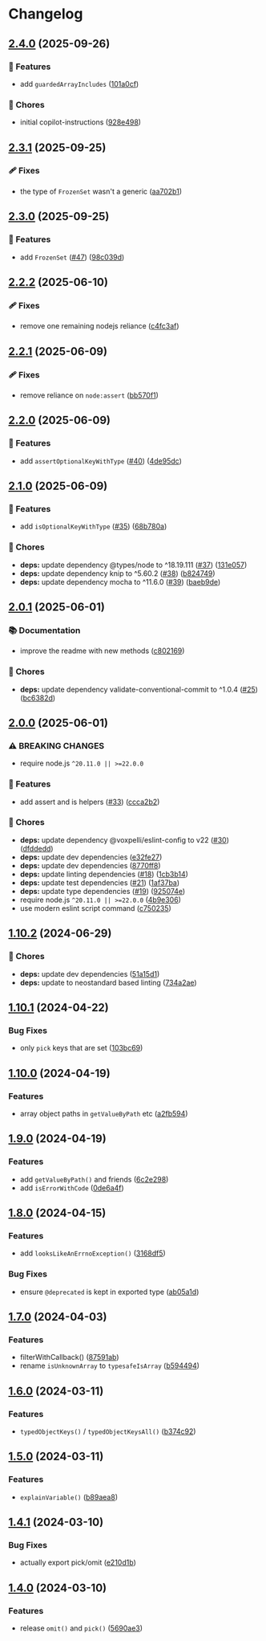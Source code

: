 # Changelog

## [2.4.0](https://github.com/voxpelli/typed-utils/compare/v2.3.1...v2.4.0) (2025-09-26)


### 🌟 Features

* add `guardedArrayIncludes` ([101a0cf](https://github.com/voxpelli/typed-utils/commit/101a0cf52eec7493d0c8a250d5955b37b3defe27))


### 🧹 Chores

* initial copilot-instructions ([928e498](https://github.com/voxpelli/typed-utils/commit/928e4983cad0153d603a99b8015b2ae0111dda28))

## [2.3.1](https://github.com/voxpelli/typed-utils/compare/v2.3.0...v2.3.1) (2025-09-25)


### 🩹 Fixes

* the type of `FrozenSet` wasn't a generic ([aa702b1](https://github.com/voxpelli/typed-utils/commit/aa702b1fc4cb1f16325bb2cbc45738e4ba249a70))

## [2.3.0](https://github.com/voxpelli/typed-utils/compare/v2.2.2...v2.3.0) (2025-09-25)


### 🌟 Features

* add `FrozenSet` ([#47](https://github.com/voxpelli/typed-utils/issues/47)) ([98c039d](https://github.com/voxpelli/typed-utils/commit/98c039d342af3d7fee63171b6811adc9ed68c226))

## [2.2.2](https://github.com/voxpelli/typed-utils/compare/v2.2.1...v2.2.2) (2025-06-10)


### 🩹 Fixes

* remove one remaining nodejs reliance ([c4fc3af](https://github.com/voxpelli/typed-utils/commit/c4fc3afce7e2f6ae20621b9cf5b82bd17c370a83))

## [2.2.1](https://github.com/voxpelli/typed-utils/compare/v2.2.0...v2.2.1) (2025-06-09)


### 🩹 Fixes

* remove reliance on `node:assert` ([bb570f1](https://github.com/voxpelli/typed-utils/commit/bb570f14b600a36bd47a289ed51a6b806ad5b56b))

## [2.2.0](https://github.com/voxpelli/typed-utils/compare/v2.1.0...v2.2.0) (2025-06-09)


### 🌟 Features

* add `assertOptionalKeyWithType` ([#40](https://github.com/voxpelli/typed-utils/issues/40)) ([4de95dc](https://github.com/voxpelli/typed-utils/commit/4de95dcfc6b9511ee5fb1104e5bbbce3ce2cb1e8))

## [2.1.0](https://github.com/voxpelli/typed-utils/compare/v2.0.1...v2.1.0) (2025-06-09)


### 🌟 Features

* add `isOptionalKeyWithType` ([#35](https://github.com/voxpelli/typed-utils/issues/35)) ([68b780a](https://github.com/voxpelli/typed-utils/commit/68b780a2f3ea4af15f4a10ff76ec9387e877f73b))


### 🧹 Chores

* **deps:** update dependency @types/node to ^18.19.111 ([#37](https://github.com/voxpelli/typed-utils/issues/37)) ([131e057](https://github.com/voxpelli/typed-utils/commit/131e057cb93d510c4c31cdb7e409dda69011fcba))
* **deps:** update dependency knip to ^5.60.2 ([#38](https://github.com/voxpelli/typed-utils/issues/38)) ([b824749](https://github.com/voxpelli/typed-utils/commit/b8247495a6b6d528df4244e1fe198068224b9232))
* **deps:** update dependency mocha to ^11.6.0 ([#39](https://github.com/voxpelli/typed-utils/issues/39)) ([baeb9de](https://github.com/voxpelli/typed-utils/commit/baeb9dec112636d1f5b48f2ed3dbd54c0f6aa151))

## [2.0.1](https://github.com/voxpelli/typed-utils/compare/v2.0.0...v2.0.1) (2025-06-01)


### 📚 Documentation

* improve the readme with new methods ([c802169](https://github.com/voxpelli/typed-utils/commit/c80216996c601bd1de15546794189599a02f7b70))


### 🧹 Chores

* **deps:** update dependency validate-conventional-commit to ^1.0.4 ([#25](https://github.com/voxpelli/typed-utils/issues/25)) ([bc6382d](https://github.com/voxpelli/typed-utils/commit/bc6382d0a5771f317e4efbd9c371cd82ad976769))

## [2.0.0](https://github.com/voxpelli/typed-utils/compare/v1.10.2...v2.0.0) (2025-06-01)


### ⚠ BREAKING CHANGES

* require node.js `^20.11.0 || >=22.0.0`

### 🌟 Features

* add assert and is helpers ([#33](https://github.com/voxpelli/typed-utils/issues/33)) ([ccca2b2](https://github.com/voxpelli/typed-utils/commit/ccca2b2b02bd2419855a82bf80743f3b53f340d3))


### 🧹 Chores

* **deps:** update dependency @voxpelli/eslint-config to v22 ([#30](https://github.com/voxpelli/typed-utils/issues/30)) ([dfddedd](https://github.com/voxpelli/typed-utils/commit/dfddedd7c9fd7c9301f9cd5210d057dfed656006))
* **deps:** update dev dependencies ([e32fe27](https://github.com/voxpelli/typed-utils/commit/e32fe2703a95a107c06888ed9252ab04218ccf4b))
* **deps:** update dev dependencies ([8770ff8](https://github.com/voxpelli/typed-utils/commit/8770ff8e1dfb9f0ab876cb0cfc57e1f94e6f70a8))
* **deps:** update linting dependencies ([#18](https://github.com/voxpelli/typed-utils/issues/18)) ([1cb3b14](https://github.com/voxpelli/typed-utils/commit/1cb3b1430b92b57fcf3767288b0ec7c58bb23c2b))
* **deps:** update test dependencies ([#21](https://github.com/voxpelli/typed-utils/issues/21)) ([1af37ba](https://github.com/voxpelli/typed-utils/commit/1af37ba941587fc02ea858bed087ecfc3ba4f06d))
* **deps:** update type dependencies ([#19](https://github.com/voxpelli/typed-utils/issues/19)) ([925074e](https://github.com/voxpelli/typed-utils/commit/925074ec9abccebafce31b94cb3ca99697d8290e))
* require node.js `^20.11.0 || >=22.0.0` ([4b9e306](https://github.com/voxpelli/typed-utils/commit/4b9e3062d8a38a71fb3d95b5e4a48af745cf325b))
* use modern eslint script command ([c750235](https://github.com/voxpelli/typed-utils/commit/c7502351b0a164f30aed7b7062166a1553374a9e))

## [1.10.2](https://github.com/voxpelli/typed-utils/compare/v1.10.1...v1.10.2) (2024-06-29)


### 🧹 Chores

* **deps:** update dev dependencies ([51a15d1](https://github.com/voxpelli/typed-utils/commit/51a15d11ce8268d51666060de109cfb94b1973b7))
* **deps:** update to neostandard based linting ([734a2ae](https://github.com/voxpelli/typed-utils/commit/734a2ae92faf832a1ed31212827e85c4009c70a5))

## [1.10.1](https://github.com/voxpelli/typed-utils/compare/v1.10.0...v1.10.1) (2024-04-22)


### Bug Fixes

* only `pick` keys that are set ([103bc69](https://github.com/voxpelli/typed-utils/commit/103bc6907de0853fdca969d77a648f738f25c829))

## [1.10.0](https://github.com/voxpelli/typed-utils/compare/v1.9.0...v1.10.0) (2024-04-19)


### Features

* array object paths in `getValueByPath` etc ([a2fb594](https://github.com/voxpelli/typed-utils/commit/a2fb5941718950c593391f0b9961d2f57e5f0aa4))

## [1.9.0](https://github.com/voxpelli/typed-utils/compare/v1.8.0...v1.9.0) (2024-04-19)


### Features

* add `getValueByPath()` and friends ([6c2e298](https://github.com/voxpelli/typed-utils/commit/6c2e298fedece21a4a8ed1584be364a318646675))
* add `isErrorWithCode` ([0de6a4f](https://github.com/voxpelli/typed-utils/commit/0de6a4fe155e2e84f8178e200305c62793c44ac1))

## [1.8.0](https://github.com/voxpelli/typed-utils/compare/v1.7.0...v1.8.0) (2024-04-15)


### Features

* add `looksLikeAnErrnoException()` ([3168df5](https://github.com/voxpelli/typed-utils/commit/3168df517464de645b6cf11b36a18e8a4f9a93af))


### Bug Fixes

* ensure `@deprecated` is kept in exported type ([ab05a1d](https://github.com/voxpelli/typed-utils/commit/ab05a1dc1ac7bac616dc93e045dd25bd9c29032f))

## [1.7.0](https://github.com/voxpelli/typed-utils/compare/v1.6.0...v1.7.0) (2024-04-03)


### Features

* filterWithCallback() ([87591ab](https://github.com/voxpelli/typed-utils/commit/87591abea0db11141cfc3dc898d3bb74958d6d55))
* rename `isUnknownArray` to `typesafeIsArray` ([b594494](https://github.com/voxpelli/typed-utils/commit/b594494ea3fb4758c03a2e186f562b2b0f784248))

## [1.6.0](https://github.com/voxpelli/typed-utils/compare/v1.5.0...v1.6.0) (2024-03-11)


### Features

* `typedObjectKeys()` / `typedObjectKeysAll()` ([b374c92](https://github.com/voxpelli/typed-utils/commit/b374c9240290da0f4a71aac99695980dfab4e074))

## [1.5.0](https://github.com/voxpelli/typed-utils/compare/v1.4.1...v1.5.0) (2024-03-11)


### Features

* `explainVariable()` ([b89aea8](https://github.com/voxpelli/typed-utils/commit/b89aea8f20d29ca29bac80e87a439f939717602e))

## [1.4.1](https://github.com/voxpelli/typed-utils/compare/v1.4.0...v1.4.1) (2024-03-10)


### Bug Fixes

* actually export pick/omit ([e210d1b](https://github.com/voxpelli/typed-utils/commit/e210d1b0c1a3d380c37f40fb9bfe4af7b51734d5))

## [1.4.0](https://github.com/voxpelli/typed-utils/compare/v1.3.0...v1.4.0) (2024-03-10)


### Features

* release `omit()` and `pick()` ([5690ae3](https://github.com/voxpelli/typed-utils/commit/5690ae378033188a86dfbdfaa1f094dacfffca54))
